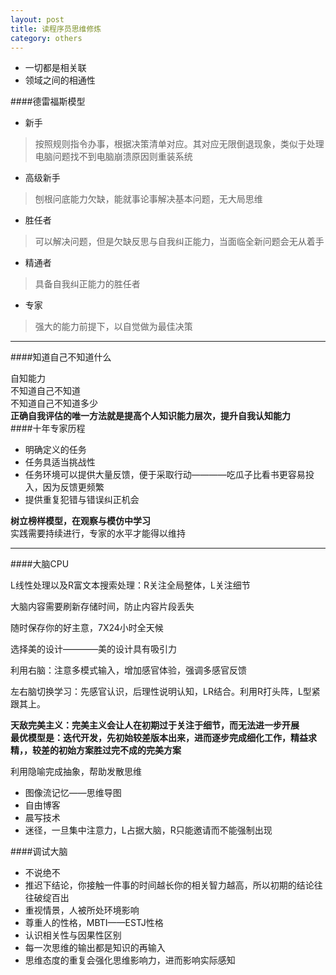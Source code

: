 ```yaml
---
layout: post
title: 读程序员思维修炼
category: others
---
```

* 一切都是相关联
* 领域之间的相通性

####德雷福斯模型

* 新手    

>按照规则指令办事，根据决策清单对应。其对应无限倒退现象，类似于处理电脑问题找不到电脑崩溃原因则重装系统   

* 高级新手          
    
>刨根问底能力欠缺，能就事论事解决基本问题，无大局思维

* 胜任者   

>可以解决问题，但是欠缺反思与自我纠正能力，当面临全新问题会无从着手

* 精通者    

>具备自我纠正能力的胜任者

* 专家    

>强大的能力前提下，以自觉做为最佳决策
  
---       
####知道自己不知道什么     

自知能力     
不知道自己不知道      
不知道自己不知道多少      
**正确自我评估的唯一方法就是提高个人知识能力层次，提升自我认知能力**                        
####十年专家历程

* 明确定义的任务
* 任务具适当挑战性
* 任务环境可以提供大量反馈，便于采取行动————吃瓜子比看书更容易投入，因为反馈更频繁
* 提供重复犯错与错误纠正机会

**树立榜样模型，在观察与模仿中学习**      
实践需要持续进行，专家的水平才能得以维持

---

####大脑CPU

L线性处理以及R富文本搜索处理：R关注全局整体，L关注细节

大脑内容需要刷新存储时间，防止内容片段丢失

随时保存你的好主意，7X24小时全天候

选择美的设计————美的设计具有吸引力

利用右脑：注意多模式输入，增加感官体验，强调多感官反馈

左右脑切换学习：先感官认识，后理性说明认知，LR结合。利用R打头阵，L型紧跟其上。

**天敌完美主义：完美主义会让人在初期过于关注于细节，而无法进一步开展**        
**最优模型是：迭代开发，先初始较差版本出来，进而逐步完成细化工作，精益求精，，较差的初始方案胜过完不成的完美方案**      

利用隐喻完成抽象，帮助发散思维

* 图像流记忆——思维导图
* 自由博客
* 晨写技术
* 迷径，一旦集中注意力，L占据大脑，R只能邀请而不能强制出现   


####调试大脑     
* 不说绝不  
* 推迟下结论，你接触一件事的时间越长你的相关智力越高，所以初期的结论往往破绽百出      
* 重视情景，人被所处环境影响   
* 尊重人的性格，MBTI——ESTJ性格
* 认识相关性与因果性区别
* 每一次思维的输出都是知识的再输入
* 思维态度的重复会强化思维影响力，进而影响实际感知